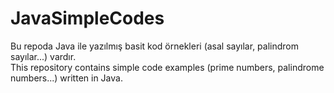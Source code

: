 # JavaSimpleCodes

Bu repoda Java ile yazılmış basit kod örnekleri (asal sayılar, palindrom sayılar...) vardır.<br>
This repository contains simple code examples (prime numbers, palindrome numbers...) written in Java.
